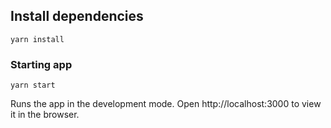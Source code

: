 ## Install dependencies 

`yarn install`

### Starting app

`yarn start`

Runs the app in the development mode.
Open http://localhost:3000 to view it in the browser.
